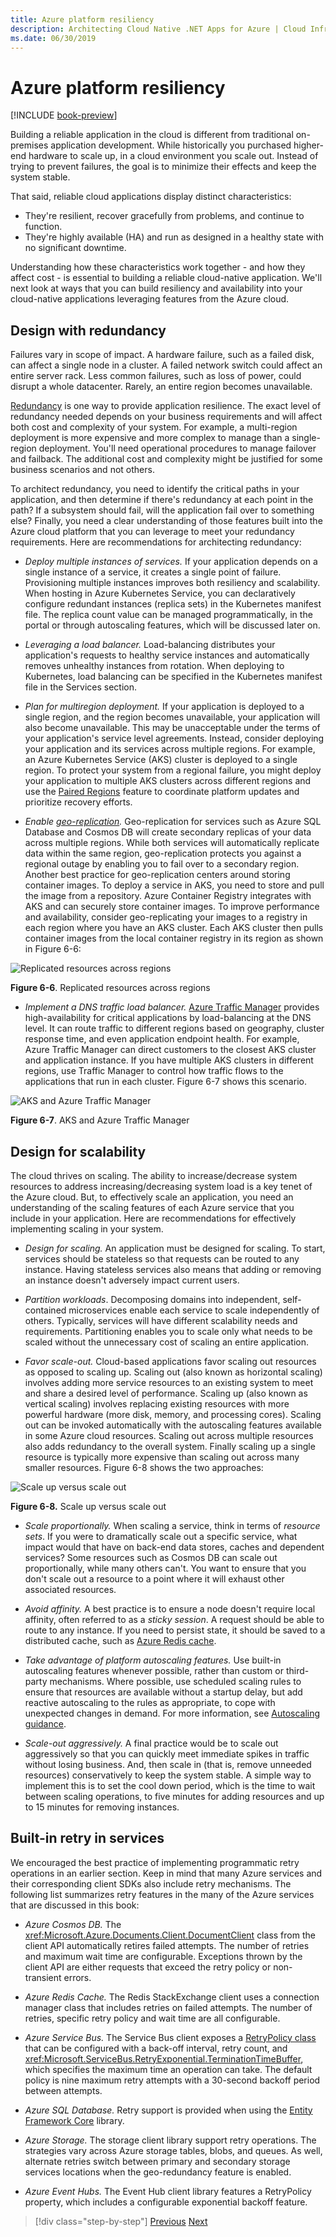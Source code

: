 ```yaml
---
title: Azure platform resiliency
description: Architecting Cloud Native .NET Apps for Azure | Cloud Infrastructure Resiliency with Azure
ms.date: 06/30/2019
---
```


# Azure platform resiliency

[!INCLUDE [book-preview](../../../includes/book-preview.md)]

Building a reliable application in the cloud is different from traditional on-premises application development. While historically you purchased higher-end hardware to scale up, in a cloud environment you scale out. Instead of trying to prevent failures, the goal is to minimize their effects and keep the system stable.

That said, reliable cloud applications display distinct characteristics:

- They're resilient, recover gracefully from problems, and continue to function.
- They're highly available (HA) and run as designed in a healthy state with no significant downtime.

Understanding how these characteristics work together - and how they affect cost - is essential to building a reliable cloud-native application. We'll next look at ways that you can build resiliency and availability into your cloud-native applications leveraging features from the Azure cloud.

## Design with redundancy

Failures vary in scope of impact. A hardware failure, such as a failed disk, can affect a single node in a cluster. A failed network switch could affect an entire server rack. Less common failures, such as loss of power, could disrupt a whole datacenter. Rarely, an entire region becomes unavailable.

[Redundancy](https://docs.microsoft.com/azure/architecture/guide/design-principles/redundancy) is one way to provide application resilience. The exact level of redundancy needed depends on your business requirements and will affect both cost and complexity of your system. For example, a multi-region deployment is more expensive and more complex to manage than a single-region deployment. You'll need operational procedures to manage failover and failback. The additional cost and complexity might be justified for some business scenarios and not others.

To architect redundancy, you need to identify the critical paths in your application, and then determine if there's redundancy at each point in the path? If a subsystem should fail, will the application fail over to something else? Finally, you need a clear understanding of those features built into the Azure cloud platform that you can leverage to meet your redundancy requirements. Here are recommendations for architecting redundancy:

- *Deploy multiple instances of services.* If your application depends on a single instance of a service, it creates a single point of failure. Provisioning multiple instances improves both resiliency and scalability. When hosting in Azure Kubernetes Service, you can declaratively configure redundant instances (replica sets) in the Kubernetes manifest file. The replica count value can be managed programmatically, in the portal or through autoscaling features, which will be discussed later on.

- *Leveraging a load balancer.* Load-balancing distributes your application's requests to healthy service instances and automatically removes unhealthy instances from rotation. When deploying to Kubernetes, load balancing can be specified in the Kubernetes manifest file in the Services section.

- *Plan for multiregion deployment.* If your application is deployed to a single region, and the region becomes unavailable, your application will also become unavailable. This may be unacceptable under the terms of your application's service level agreements. Instead, consider deploying your application and its services across multiple regions. For example, an Azure Kubernetes Service (AKS) cluster is deployed to a single region. To protect your system from a regional failure, you might deploy your application to multiple AKS clusters across different regions and use the [Paired Regions](https://buildazure.com/2017/01/06/azure-region-pairs-explained/) feature to coordinate platform updates and prioritize recovery efforts.

- *Enable [geo-replication](https://docs.microsoft.com/azure/sql-database/sql-database-active-geo-replication).* Geo-replication for services such as Azure SQL Database and Cosmos DB will create secondary replicas of your data across multiple regions. While both services will automatically replicate data within the same region, geo-replication protects you against a regional outage by enabling you to fail over to a secondary region. Another best practice for geo-replication centers around storing container images. To deploy a service in AKS, you need to store and pull the image from a repository. Azure Container Registry integrates with AKS and can securely store container images. To improve performance and availability, consider geo-replicating your images to a registry in each region where you have an AKS cluster. Each AKS cluster then pulls container images from the local container registry in its region as shown in Figure 6-6:

![Replicated resources across regions](./media/replicated-resources.png)

**Figure 6-6**. Replicated resources across regions

- *Implement a DNS traffic load balancer.* [Azure Traffic Manager](https://docs.microsoft.com/azure/traffic-manager/traffic-manager-overview) provides high-availability for critical applications by load-balancing at the DNS level. It can route traffic to different regions based on geography, cluster response time, and even application endpoint health. For example, Azure Traffic Manager can direct customers to the closest AKS cluster and application instance. If you have multiple AKS clusters in different regions, use Traffic Manager to control how traffic flows to the applications that run in each cluster. Figure 6-7 shows this scenario.

![AKS and Azure Traffic Manager](./media/aks-traffic-manager.png)

**Figure 6-7**. AKS and Azure Traffic Manager

## Design for scalability

The cloud thrives on scaling. The ability to increase/decrease system resources to address increasing/decreasing system load is a key tenet of the Azure cloud. But, to effectively scale an application, you need an understanding of the scaling features of each Azure service that you include in your application.  Here are recommendations for effectively implementing scaling in your system.

- *Design for scaling.* An application must be designed for scaling. To start, services should be stateless so that requests can be routed to any instance. Having stateless services also means that adding or removing an instance doesn't adversely impact current users.

- *Partition workloads*. Decomposing domains into independent, self-contained microservices enable each service to scale independently of others. Typically, services will have different scalability needs and requirements. Partitioning enables you to scale only what needs to be scaled without the unnecessary cost of scaling an entire application.

- *Favor scale-out.* Cloud-based applications favor scaling out resources as opposed to scaling up. Scaling out (also known as horizontal scaling) involves adding more service resources to an existing system to meet and share a desired level of performance. Scaling up (also known as vertical scaling) involves replacing existing resources with more powerful hardware (more disk, memory, and processing cores). Scaling out can be invoked automatically with the autoscaling features available in some Azure cloud resources. Scaling out across multiple resources also adds redundancy to the overall system. Finally scaling up a single resource is typically more expensive than scaling out across many smaller resources. Figure 6-8 shows the two approaches:

![Scale up versus scale out](./media/scale-up-scale-out.png)

**Figure 6-8.** Scale up versus scale out

- *Scale proportionally.* When scaling a service, think in terms of *resource sets*. If you were to dramatically scale out a specific service, what impact would that have on back-end data stores, caches and dependent services? Some resources such as Cosmos DB can scale out proportionally, while many others can't. You want to ensure that you don't scale out a resource to a point where it will exhaust other associated resources.

- *Avoid affinity.* A best practice is to ensure a node doesn't require local affinity, often referred to as a *sticky session*. A request should be able to route to any instance. If you need to persist state, it should be saved to a distributed cache, such as [Azure Redis cache](https://azure.microsoft.com/services/cache/).

- *Take advantage of platform autoscaling features.* Use built-in autoscaling features whenever possible, rather than custom or third-party mechanisms. Where possible, use scheduled scaling rules to ensure that resources are available without a startup delay, but add reactive autoscaling to the rules as appropriate, to cope with unexpected changes in demand. For more information, see [Autoscaling guidance](https://docs.microsoft.com/azure/architecture/best-practices/auto-scaling).

- *Scale-out aggressively.* A final practice would be to scale out aggressively so that you can quickly meet immediate spikes in traffic without losing business. And, then scale in (that is, remove unneeded resources) conservatively to keep the system stable. A simple way to implement this is to set the cool down period, which is the time to wait between scaling operations, to five minutes for adding resources and up to 15 minutes for removing instances.

## Built-in retry in services

We encouraged the best practice of implementing programmatic retry operations in an earlier section. Keep in mind that many Azure services and their corresponding client SDKs also include retry mechanisms. The following list summarizes retry features in the many of the Azure services that are discussed in this book:

- *Azure Cosmos DB.* The <xref:Microsoft.Azure.Documents.Client.DocumentClient> class from the client API automatically retires failed attempts. The number of retries and maximum wait time are configurable. Exceptions thrown by the client API are either requests that exceed the retry policy or non-transient errors.

- *Azure Redis Cache.* The Redis StackExchange client uses a connection manager class that includes retries on failed attempts. The number of retries, specific retry policy and wait time are all configurable.

- *Azure Service Bus.* The Service Bus client exposes a [RetryPolicy class](xref:Microsoft.ServiceBus.RetryPolicy) that can be configured with a back-off interval, retry count, and <xref:Microsoft.ServiceBus.RetryExponential.TerminationTimeBuffer>, which specifies the maximum time an operation can take. The default policy is nine maximum retry attempts with a 30-second backoff period between attempts.

- *Azure SQL Database.* Retry support is provided when using the [Entity Framework Core](https://docs.microsoft.com/ef/core/miscellaneous/connection-resiliency) library.

- *Azure Storage.* The storage client library support retry operations. The strategies vary across Azure storage tables, blobs, and queues. As well, alternate retries switch between primary and secondary storage services locations when the geo-redundancy feature is enabled.

- *Azure Event Hubs.* The Event Hub client library features a RetryPolicy property, which includes a configurable exponential backoff feature.

>[!div class="step-by-step"]
>[Previous](application-resiliency-patterns.md)
>[Next](resilient-communications.md)
